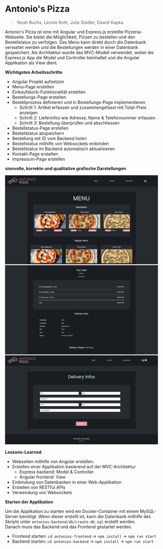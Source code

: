 # Antonio's Pizza
> Noah Buchs, Leonie Roth, Julia Stadler, Dawid Kapka

Antonio's Pizza ist eine mit Angular und Express.js erstellte Pizzeria-Webseite. Sie bietet die Möglichkeit, Pizzen zu bestellen und den Bestellstatus zu verfolgen.
Das Menu kann direkt durch die Datenbank verwaltet werden und die Bestellungen werden in einer Datenbank gespeichert.
Als Architektur wurde das MVC-Modell verwendet, wobei die Express.js App die Model und Controller beinhaltet und die Angular Applikation als View dient.

**Wichtigsten Arbeitsschritte**
<br>
- Angular Projekt aufsetzen
- Menu-Page erstellen
- Einkaufskorb-Funktionalität erstellen
- Bestellungs-Page erstellen
- Bestellprozess definieren und in Bestellungs-Page implementieren
  - Schritt 1: Artikel erfassen und zusammengefasst mit Total-Preis anzeigen
  - Schritt 2: Lieferinfos wie Adresse, Name & Telefonnummer erfassen
  - Schritt 3: Bestellung überprüfen und abschliessen
- Bestellstatus-Page erstellen
- Bestellstatus abspeichern
- Bestellung mit ID vom Backend holen
- Bestellstatus mithilfe von Websockets einbinden
- Bestellstatus im Backend automatisch aktualisieren
- Kontakt-Page erstellen
- Impressum-Page erstellen

**sinnvolle, korrekte und qualitative grafische Darstellungen**

![Main Page](./img/ss_01.png "'Main Page'")
![Main Page](./img/ss_02.png "'Main Page'")
![Main Page](./img/ss_03.png "'Main Page'")



**Lessons-Learned**

- Webseiten mithilfe von Angular erstellen.
- Erstellen einer Applikation basierend auf der MVC-Architektur
  - Express backend: Model & Controller
  - Angular frontend: View
- Einbindung von Datenbanken in einer Web-Applikation
- Erstellen von RESTful APIs
- Verwendung von Websockets

**Starten der Applikation**

Um die Applikation zu starten wird ein Docker-Container mit einem MySQL-Server benötigt.
Wenn dieser erstellt ist, kann die Datenbank mithilfe des Skripts unter ```antonios-backend/db/create-db.sql``` erstellt werden.
<br>
Danach muss das Backend und das Frontend gestartet werden.

- Frontend starten: 
  ```cd antonios-frontend``` -> ```npm install``` -> ```npm run start```
- Backend starten:
  ```cd antonios-backend``` -> ```npm install``` -> ```npm run start```
